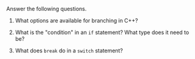 Answer the following questions.

1. What options are available for branching in C++?

2. What is the "condition" in an `if` statement? What type does it need to be?

3. What does `break` do in a `switch` statement?

